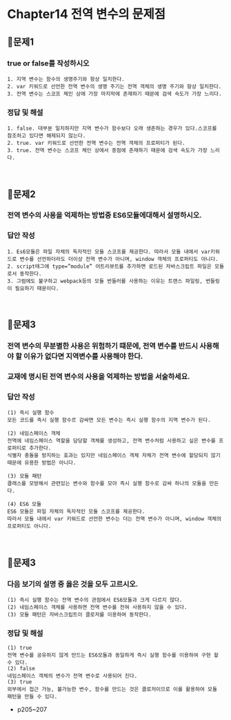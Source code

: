 # Chapter14 전역 변수의 문제점
## 📌문제1
### true or false를 작성하시오
```
1. 지역 변수는 함수의 생명주기와 항상 일치한다.
2. var 키워드로 선언한 전역 변수의 생명 주기는 전역 객체의 생명 주기와 항상 일치한다.
3. 전역 변수는 스코프 체인 상에 가장 마지막에 존재하기 때문에 검색 속도가 가장 느리다. 
```
### 정답 및 해설
```
1. false. 대부분 일치하지만 지역 변수가 함수보다 오래 생존하는 경우가 있다.스코프를 참조하고 있다면 해제되지 않는다. 
2. true. var 키워드로 선언한 전역 변수는 전역 객체의 프로퍼티가 된다.
3. true. 전역 변수는 스코프 체인 상에서 종점에 존재하기 때문에 검색 속도가 가장 느리다.
```

<br>

## 📌문제2
### 전역 변수의 사용을 억제하는 방법중 ES6모듈에대해서 설명하시오.

### 답안 작성
```
1. Es6모듈은 파일 자체의 독자적인 모듈 스코프를 제공한다. 따라서 모듈 내에서 var키워드로 변수를 선언하더라도 더이상 전역 변수가 아니며, window 객체의 프로퍼티도 아니다.
2. script태그에 type=”module” 어트리뷰트를 추가하면 로드된 자바스크립트 파일은 모듈로서 동작한다.
3. 그럼에도 불구하고 webpack등의 모듈 번들러를 사용하는 이유는 트랜스 파일링, 번들링이 필요하기 때문이다.
```

<br>

## 📌문제3
### 전역 변수의 무분별한 사용은 위험하기 떄문에, 전역 변수를 반드시 사용해야 할 이유가 없다면 지역변수를 사용해야 한다.
### 교재에 명시된 전역 변수의 사용을 억제하는 방법을 서술하세요.
### 답안 작성
```
(1) 즉시 실행 함수
모든 코드를 즉시 실행 함수르 감싸면 모든 변수는 즉시 실행 함수의 지역 변수가 된다.

(2) 네임스페이스 객체
전역에 네임스페이스 역할을 담당할 객체를 생성하고, 전역 변수처럼 사용하고 싶은 변수를 프로퍼티로 추가한다.
식별자 충돌을 방지하는 효과는 있지만 네임스페이스 객체 자체가 전역 변수에 할당되지 않기 때문에 유용한 방법은 아니다.

(3) 모듈 패턴
클래스를 모방해서 관련있는 변수와 함수를 모아 즉시 실행 함수로 감싸 하나의 모듈을 만든다.

(4) ES6 모듈
ES6 모듈은 파일 자체의 독자적인 모듈 스코프를 제공한다.
따라서 모듈 내에서 var 키워드로 선언한 변수는 더는 전역 변수가 아니며, window 객체의 프로퍼티도 아니다.
```

<br>

## 📌문제3
### 다음 보기의 설명 중 옳은 것을 모두 고르시오.
```
(1) 즉시 실행 함수는 전역 변수의 관점에서 ES6모듈과 크게 다르지 않다.
(2) 네임스페이스 객체를 사용하면 전역 변수를 전혀 사용하지 않을 수 있다.
(3) 모듈 패턴은 자바스크립트이 클로저를 이용하여 동작한다.
```
### 정답 및 해설
```
(1) true
전역 변수를 공유하지 않게 만드는 ES6모듈과 동일하게 즉시 실행 함수를 이용하여 구현 할 수 있다.
(2) false
네임스페이스 객체의 변수가 전역 변수로 사용되어 진다.
(3) true
외부에서 접근 가능, 불가능한 변수, 함수를 만드는 것은 클로저이므로 이를 활용하여 모듈 패턴을 만들 수 있다.
```
- p205~207

<br>
